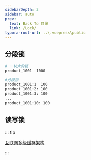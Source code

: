 ```yaml
---
sidebarDepth: 3
sidebar: auto
prev:
  text: Back To 目录
  link: /Lock/
typora-root-url: ..\.vuepress\public
---
```




## 分段锁

```sh
# 一块大的锁
product_1001  1000

#分段锁
product_1001:1  100
product_1001:2: 100
product_1001:3: 100
...
product_1001:10: 100
```



## 读写锁

::: tip

[互联网多级缓存架构](https://q10viking.github.io/Redis/36%20%E4%BA%92%E8%81%94%E7%BD%91%E5%A4%9A%E7%BA%A7%E7%BC%93%E5%AD%98%E6%9E%B6%E6%9E%84.html)

:::
